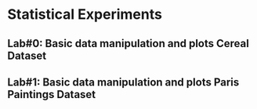 # Statistical Experiments

## Lab#0: Basic data manipulation and plots **Cereal Dataset**

## Lab#1: Basic data manipulation and plots **Paris Paintings Dataset**
